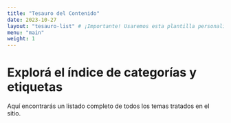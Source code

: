 ```yaml
---
title: "Tesauro del Contenido"
date: 2023-10-27
layout: "tesauro-list" # ¡Importante! Usaremos esta plantilla personalizada
menu: "main"
weight: 1
---
```


# Explorá el índice de categorías y etiquetas

Aquí encontrarás un listado completo de todos los temas tratados en el sitio.
